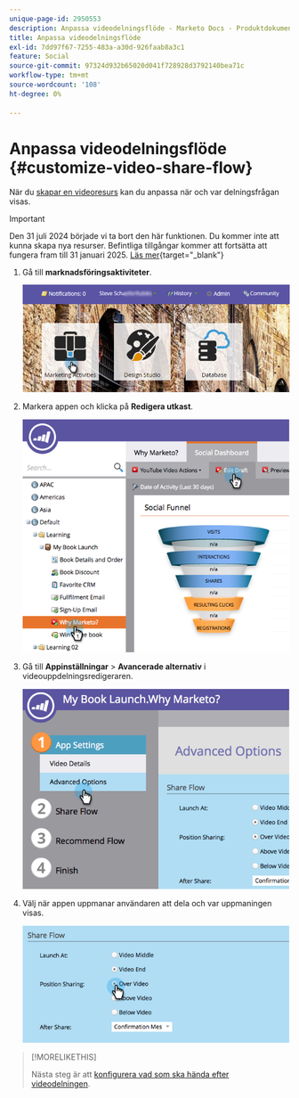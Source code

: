 ```yaml
---
unique-page-id: 2950553
description: Anpassa videodelningsflöde - Marketo Docs - Produktdokumentation
title: Anpassa videodelningsflöde
exl-id: 7dd97f67-7255-483a-a30d-926faab8a3c1
feature: Social
source-git-commit: 97324d932b65020d041f728928d3792140bea71c
workflow-type: tm+mt
source-wordcount: '108'
ht-degree: 0%

---
```


# Anpassa videodelningsflöde {#customize-video-share-flow}

När du [skapar en videoresurs](/help/marketo/product-docs/demand-generation/landing-pages/free-form-landing-pages/add-a-video-to-a-free-form-landing-page.md) kan du anpassa när och var delningsfrågan visas.

>[!IMPORTANT]
>
>Den 31 juli 2024 började vi ta bort den här funktionen. Du kommer inte att kunna skapa nya resurser. Befintliga tillgångar kommer att fortsätta att fungera fram till 31 januari 2025. [Läs mer](https://nation.marketo.com/t5/employee-blogs/marketo-engage-social-features-deprecation/ba-p/351977){target="_blank"}

1. Gå till **marknadsföringsaktiviteter**.

   ![](assets/login-marketing-activities-2.png)

1. Markera appen och klicka på **Redigera utkast**.

   ![](assets/image2014-9-22-16-3a40-3a41.png)

1. Gå till **Appinställningar** > **Avancerade alternativ** i videouppdelningsredigeraren.

   ![](assets/image2014-9-22-16-3a41-3a3.png)

1. Välj när appen uppmanar användaren att dela och var uppmaningen visas.

   ![](assets/image2014-9-22-16-3a41-3a20.png)

>[!MORELIKETHIS]
>
>Nästa steg är att [konfigurera vad som ska hända efter videodelningen](/help/marketo/product-docs/demand-generation/social/configuring-social-actions/configure-after-share-prompts.md).
